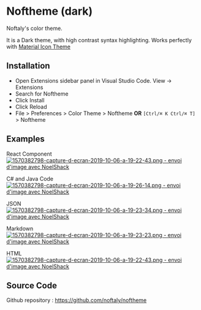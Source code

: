 # Noftheme (dark)

Noftaly's color theme.

It is a Dark theme, with high contrast syntax highlighting. Works perfectly with [Material Icon Theme](https://marketplace.visualstudio.com/items?itemName=PKief.material-icon-theme)

## Installation

- Open Extensions sidebar panel in Visual Studio Code. View → Extensions
- Search for Noftheme
- Click Install
- Click Reload
- File > Preferences > Color Theme > Noftheme **OR** `[Ctrl/⌘ K Ctrl/⌘ T]` > Noftheme

## Examples

React Component
<a href="https://www.noelshack.com/2019-40-7-1570382798-capture-d-ecran-2019-10-06-a-19-22-43.png"><img src="https://image.noelshack.com/minis/2019/40/7/1570382798-capture-d-ecran-2019-10-06-a-19-22-43.png" border="0" alt="1570382798-capture-d-ecran-2019-10-06-a-19-22-43.png - envoi d'image avec NoelShack" title="React Component with noftheme"/></a>

C# and Java Code
<a href="https://www.noelshack.com/2019-40-7-1570382798-capture-d-ecran-2019-10-06-a-19-26-14.png"><img src="https://image.noelshack.com/minis/2019/40/7/1570382798-capture-d-ecran-2019-10-06-a-19-26-14.png" border="0" alt="1570382798-capture-d-ecran-2019-10-06-a-19-26-14.png - envoi d'image avec NoelShack" title="C# and Java with noftheme"/></a>

JSON
<a href="https://www.noelshack.com/2019-40-7-1570382798-capture-d-ecran-2019-10-06-a-19-23-34.png"><img src="https://image.noelshack.com/minis/2019/40/7/1570382798-capture-d-ecran-2019-10-06-a-19-23-34.png" border="0" alt="1570382798-capture-d-ecran-2019-10-06-a-19-23-34.png - envoi d'image avec NoelShack" title="JSON with noftheme"/></a>

Markdown
<a href="https://www.noelshack.com/2019-40-7-1570382798-capture-d-ecran-2019-10-06-a-19-23-23.png"><img src="https://image.noelshack.com/minis/2019/40/7/1570382798-capture-d-ecran-2019-10-06-a-19-23-23.png" border="0" alt="1570382798-capture-d-ecran-2019-10-06-a-19-23-23.png - envoi d'image avec NoelShack" title="Markdown with noftheme"/></a>

HTML
<a href="https://www.noelshack.com/2019-40-7-1570382798-capture-d-ecran-2019-10-06-a-19-22-43.png"><img src="https://image.noelshack.com/minis/2019/40/7/1570382798-capture-d-ecran-2019-10-06-a-19-22-43.png" border="0" alt="1570382798-capture-d-ecran-2019-10-06-a-19-22-43.png - envoi d'image avec NoelShack" title="HTML with noftheme"/></a>

## Source Code

Github repository : https://github.com/noftaly/noftheme
